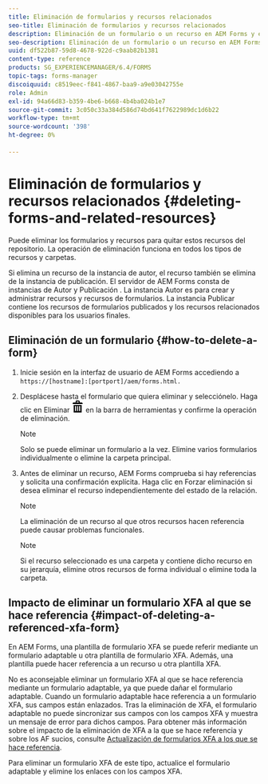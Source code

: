 ```yaml
---
title: Eliminación de formularios y recursos relacionados
seo-title: Eliminación de formularios y recursos relacionados
description: Eliminación de un formulario o un recurso en AEM Forms y el impacto en los recursos a los que se hace referencia y de referencia y en los formularios XFA.
seo-description: Eliminación de un formulario o un recurso en AEM Forms y el impacto en los recursos a los que se hace referencia y de referencia y en los formularios XFA.
uuid: df522b87-59d8-4678-922d-c9aab82b1381
content-type: reference
products: SG_EXPERIENCEMANAGER/6.4/FORMS
topic-tags: forms-manager
discoiquuid: c8519eec-f841-4867-baa9-a9e03042755e
role: Admin
exl-id: 94a66d83-b359-4be6-b668-4b4ba024b1e7
source-git-commit: 3c050c33a384d586d74bd641f7622989dc1d6b22
workflow-type: tm+mt
source-wordcount: '398'
ht-degree: 0%

---
```


# Eliminación de formularios y recursos relacionados {#deleting-forms-and-related-resources}

Puede eliminar los formularios y recursos para quitar estos recursos del repositorio. La operación de eliminación funciona en todos los tipos de recursos y carpetas.

Si elimina un recurso de la instancia de autor, el recurso también se elimina de la instancia de publicación. El servidor de AEM Forms consta de instancias de Autor y Publicación . La instancia Autor es para crear y administrar recursos y recursos de formularios. La instancia Publicar contiene los recursos de formularios publicados y los recursos relacionados disponibles para los usuarios finales.

## Eliminación de un formulario {#how-to-delete-a-form}

1. Inicie sesión en la interfaz de usuario de AEM Forms accediendo a `https://[hostname]:[portport]/aem/forms.html.`
1. Desplácese hasta el formulario que quiera eliminar y selecciónelo. Haga clic en Eliminar ![aem6forms_delete2](assets/aem6forms_delete2.png) en la barra de herramientas y confirme la operación de eliminación.

   >[!NOTE]
   >
   >Solo se puede eliminar un formulario a la vez. Elimine varios formularios individualmente o elimine la carpeta principal.

1. Antes de eliminar un recurso, AEM Forms comprueba si hay referencias y solicita una confirmación explícita. Haga clic en Forzar eliminación si desea eliminar el recurso independientemente del estado de la relación.

   >[!NOTE]
   >
   >La eliminación de un recurso al que otros recursos hacen referencia puede causar problemas funcionales.

   >[!NOTE]
   >
   >Si el recurso seleccionado es una carpeta y contiene dicho recurso en su jerarquía, elimine otros recursos de forma individual o elimine toda la carpeta.

## Impacto de eliminar un formulario XFA al que se hace referencia {#impact-of-deleting-a-referenced-xfa-form}

En AEM Forms, una plantilla de formulario XFA se puede referir mediante un formulario adaptable u otra plantilla de formulario XFA. Además, una plantilla puede hacer referencia a un recurso u otra plantilla XFA.

No es aconsejable eliminar un formulario XFA al que se hace referencia mediante un formulario adaptable, ya que puede dañar el formulario adaptable. Cuando un formulario adaptable hace referencia a un formulario XFA, sus campos están enlazados. Tras la eliminación de XFA, el formulario adaptable no puede sincronizar sus campos con los campos XFA y muestra un mensaje de error para dichos campos. Para obtener más información sobre el impacto de la eliminación de XFA a la que se hace referencia y sobre los AF sucios, consulte [Actualización de formularios XFA a los que se hace referencia](/help/forms/using/get-xdp-pdf-documents-aem.md#p-updating-referenced-xfa-forms-p).

Para eliminar un formulario XFA de este tipo, actualice el formulario adaptable y elimine los enlaces con los campos XFA.
